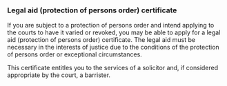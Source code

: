 ###  Legal aid (protection of persons order) certificate

If you are subject to a protection of persons order and intend applying to the
courts to have it varied or revoked, you may be able to apply for a legal aid
(protection of persons order) certificate. The legal aid must be necessary in
the interests of justice due to the conditions of the protection of persons
order or exceptional circumstances.

This certificate entitles you to the services of a solicitor and, if
considered appropriate by the court, a barrister.
